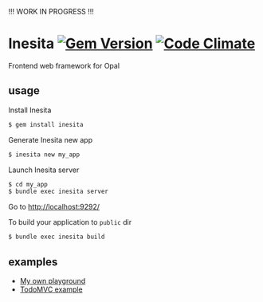 !!! WORK IN PROGRESS !!!

# Inesita [![Gem Version](https://badge.fury.io/rb/inesita.svg)](http://badge.fury.io/rb/inesita) [![Code Climate](https://codeclimate.com/github/inesita-rb/inesita/badges/gpa.svg)](https://codeclimate.com/github/inesita-rb/inesita)

Frontend web framework for Opal

## usage

Install Inesita

```sh
$ gem install inesita
```
Generate Inesita new app

```sh
$ inesita new my_app
```
Launch Inesita server

```sh
$ cd my_app
$ bundle exec inesita server
```
Go to [http://localhost:9292/](http://localhost:9292/)

To build your application to `public` dir

```sh
$ bundle exec inesita build
```
## examples

 - [My own playground](https://github.com/inesita-rb/playground)
 - [TodoMVC example](https://github.com/inesita-rb/todomvc)
